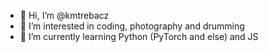 - 👋 Hi, I’m @kmtrebacz
- 👀 I’m interested in coding, photography and drumming
- 🌱 I’m currently learning Python (PyTorch and else) and JS

